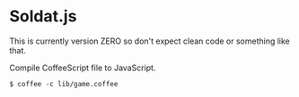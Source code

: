 # Soldat.js

This is currently version ZERO so don't expect clean code or something like that.

Compile CoffeeScript file to JavaScript.

```
$ coffee -c lib/game.coffee
```

